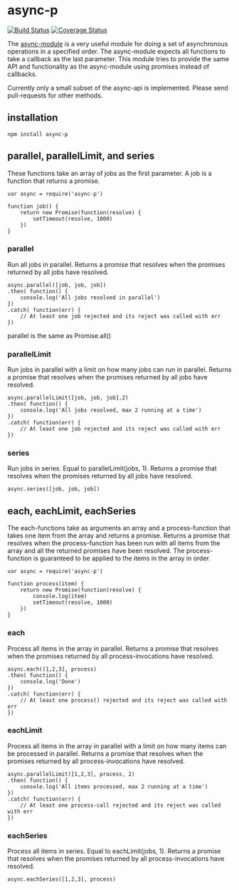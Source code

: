 # async-p


[![Build Status](https://travis-ci.org/mattiash/node-async-p.svg?branch=master)](https://travis-ci.org/mattiash/node-async-p) [![Coverage Status](https://coveralls.io/repos/github/mattiash/node-async-p/badge.svg?branch=master)](https://coveralls.io/github/mattiash/node-async-p?branch=master)

The [async-module](https://github.com/caolan/async) is a very useful module for
doing a set of asynchronous operations in a specified order. The async-module
expects all functions to take a callback as the last parameter. This module
tries to provide the same API and functionality as the async-module using
promises instead of callbacks.

Currently only a small subset of the async-api is implemented. Please send
pull-requests for other methods.

## installation

    npm install async-p


## parallel, parallelLimit, and series

These functions take an array of jobs as the first parameter. A job is a
function that returns a promise.

    var async = require('async-p')

    function job() {
        return new Promise(function(resolve) {
            setTimeout(resolve, 1000)
        })
    }


### parallel

Run all jobs in parallel. Returns a promise that resolves when the promises
returned by all jobs have resolved.

    async.parallel([job, job, job])
    .then( function() {
        console.log('All jobs resolved in parallel')
    })
    .catch( function(err) {
        // At least one job rejected and its reject was called with err
    })

parallel is the same as Promise.all()

### parallelLimit

Run jobs in parallel with a limit on how many jobs can run in parallel. Returns
a promise that resolves when the promises returned by all jobs have resolved.

    async.parallelLimit([job, job, job],2)
    .then( function() {
        console.log('All jobs resolved, max 2 running at a time')
    })
    .catch( function(err) {
        // At least one job rejected and its reject was called with err
    })

### series

Run jobs in series. Equal to parallelLimit(jobs, 1). Returns a promise that
resolves when the promises returned by all jobs have resolved.

    async.series([job, job, job])

## each, eachLimit, eachSeries

The each-functions take as arguments an array and a process-function that takes
one item from the array and returns a promise. Returns a promise that resolves
when the process-function has been run with all items from the array and all the
returned promises have been resolved. The process-function is guaranteed to be
applied to the items in the array in order.

    var async = require('async-p')

    function process(item) {
        return new Promise(function(resolve) {
            console.log(item)
            setTimeout(resolve, 1000)
        })
    }

### each

Process all items in the array in parallel. Returns a promise that resolves when
the promises returned by all process-invocations have resolved.

    async.each([1,2,3], process)
    .then( function() {
        console.log('Done')
    })
    .catch( function(err) {
        // At least one process() rejected and its reject was called with err
    })

### eachLimit

Process all items in the array in parallel with a limit on how many items can be
processed in parallel. Returns a promise that resolves when the promises
returned by all process-invocations have resolved.

    async.parallelLimit([1,2,3], process, 2)
    .then( function() {
        console.log('All items processed, max 2 running at a time')
    })
    .catch( function(err) {
        // At least one process-call rejected and its reject was called with err
    })

### eachSeries

Process all items in series. Equal to eachLimit(jobs, 1). Returns a promise that
resolves when the promises returned by all process-invocations have resolved.

    async.eachSeries([1,2,3], process)
